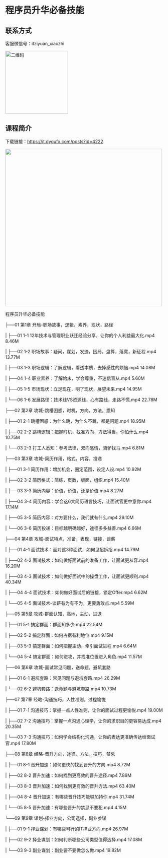 # 程序员升华必备技能

## 联系方式

客服微信号：itziyuan_xiaozhi

<img src="https://ziyuanyun.oss-cn-guangzhou.aliyuncs.com/common/20240614073449/666b82192834a.jpg" width="200" height="200" alt="二维码">

## 课程简介

下载链接：https://it.dyqufx.com/posts?id=4222

<img src="https://ziyuanyun.oss-cn-guangzhou.aliyuncs.com/yun/20240703073825/66848f7174a85.jpg" width="500" alt="">

  

 程序员升华必备技能

 ├──01 第1章 开局-职场故事，逻辑，素养，现状，路径

 | ├──01 1-1 12年技术与管理职业跃迁经验分享，让你的个人利益最大化.mp4 8.46M

 | ├──02 1-2 职场故事：疑问，谋划，发迹，困局，盘算，落寞，新征程.mp4 13.77M

 | ├──03 1-3 职场逻辑：了解逻辑，看透本质，去掉感性的烦恼.mp4 14.08M

 | ├──04 1-4 职业素养：了解始末，学会尊重，不迷信盲从.mp4 5.60M

 | ├──05 1-5 市场现状：立足现在，明了现状，展望未来.mp4 14.95M

 | └──06 1-6 发展路径：技术线VS资源线，心有路线，走路不慌.mp4 22.78M

 ├──02 第2章 攻城-跳槽困惑，时机，方向，方法，悉知

 | ├──01 2-1 跳槽困惑：为什么跳，为什么不跳，都是问题.mp4 18.95M

 | ├──02 2-2 跳槽逻辑：把握时机，找准方向，方法得当，你怕什么.mp4 10.75M

 | └──03 2-3 打工人悉知：参考法律，双向感情，骑驴找马.mp4 6.81M

 ├──03 第3章 攻城-简历作用，格式，内容，投递

 | ├──01 3-1 简历作用：增加机会，圈定范围，设定人设.mp4 10.92M

 | ├──02 3-2 简历格式：简练，页数，版面，组织.mp4 15.40M

 | ├──03 3-3 简历内容：价值，价值，还是价值.mp4 8.27M

 | ├──04 3-4 简历内容：学会这6大简历语言技巧，让面试官更中意你.mp4 17.14M

 | ├──05 3-5 简历内容：对方要什么，我们就有什么.mp4 29.10M

 | └──06 3-6 简历投递：目标越明确越好，途径多多益善.mp4 6.66M

 ├──04 第4章 攻城-面试特点，准备，表现，链接，谈薪

 | ├──01 4-1 面试技术：面对这3种面试，如何见招拆招.mp4 14.79M

 | ├──02 4-2 面试技术：如何做好面试前的准备工作，让面试更从容.mp4 16.20M

 | ├──03 4-3 面试技术：如何做好面试中的操盘工作，让面试更顺利.mp4 40.34M

 | ├──04 4-4 面试技术：如何做好面试后的链接，锁定Offer.mp4 6.62M

 | └──05 4-5 面试技术-谈薪有为有不为，更要勇敢点.mp4 5.59M

 ├──05 第5章 攻城-群面认知，高地，主动，进退

 | ├──01 5-1 搞定群面：群面知多少.mp4 22.54M

 | ├──02 5-2 搞定群面：如何占据有利地位.mp4 9.15M

 | ├──03 5-3 搞定群面：如何把握主动，牵引面试进程.mp4 6.64M

 | └──04 5-4 搞定群面：如何进攻，并找准位置进入角色.mp4 11.57M

 ├──06 第6章 攻城-面试常见问题，送命题，避坑套路

 | ├──01 6-1 避坑套路：常见问题与避坑套路.mp4 26.29M

 | └──02 6-2 避坑套路：送命题与避坑套路.mp4 10.73M

 ├──07 第7章 经略-沟通技巧，人性准则，过程愉悦

 | ├──01 7-1 沟通技巧：掌握一点人性准则，让你的面试过程更愉悦.mp4 19.00M

 | ├──02 7-2 沟通技巧：掌握一点沟通心理学，让你的求职目的更容易达成.mp4 20.35M

 | └──03 7-3 沟通技巧：如何学会结构化沟通，让你的表达更准确传达给面试官.mp4 17.80M

 ├──08 第8章 经略-晋升方向，途径，方法，技巧，禁忌

 | ├──01 8-1 晋升加速：如何更快的找到晋升的方向.mp4 8.72M

 | ├──02 8-2 晋升加速：如何找到更高效的晋升途径.mp4 7.89M

 | ├──03 8-3 晋升加速：如何找到更有效的晋升方法.mp4 63.40M

 | ├──04 8-4 晋升加速：有哪些晋升技巧能够加持你.mp4 31.74M

 | └──05 8-5 晋升加速：有哪些晋升的禁忌不要犯.mp4 4.15M

 └──09 第9章 谋划-择业方向，公司选择，副业参谋

 | ├──01 9-1 择业谋划：有哪些可行的IT择业方向.mp4 26.97M

 | ├──02 9-2 择业谋划：如何判断哪些公司类型值得选择.mp4 17.08M

 | └──03 9-3 副业谋划：副业要不要做怎么做.mp4 19.82M

  